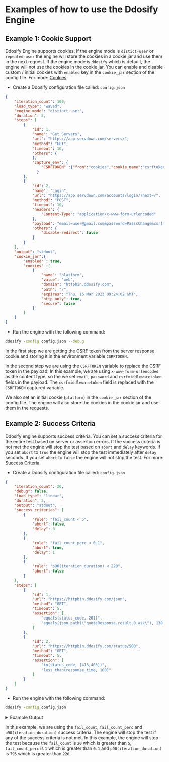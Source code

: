 # Examples of how to use the Ddosify Engine

## Example 1: Cookie Support

Ddosify Engine supports cookies. If the engine mode is `distict-user` or `repeated-user` the engine will store the cookies in a cookie jar and use them in the next request. If the engine mode is `ddosify` which is default, the engine will not use the cookies in the cookie jar. You can enable and disable custom / initial cookies with `enabled` key in the `cookie_jar` section of the config file. For more: [Cookies](./README.md#cookies).

- Create a Ddosify configuration file called: `config.json`
```json
{
    "iteration_count": 100,
    "load_type": "waved",
    "engine_mode": "distinct-user",
    "duration": 5,
    "steps": [
        {
            "id": 1,
            "name": "Get Servers",
            "url": "https://app.servdown.com/servers/",
            "method": "GET",
            "timeout": 10,
            "others": {
            },
            "capture_env": {
                "CSRFTOKEN" :{"from":"cookies","cookie_name":"csrftoken"}
              }
        },
        {
            "id": 2,
            "name": "Login",
            "url": "https://app.servdown.com/accounts/login/?next=/",
            "method": "POST",
            "timeout": 10,
            "headers": {
                "Content-Type": "application/x-www-form-urlencoded"
            },
            "payload": "email=user@gmail.com&password=PasssChange&csrfmiddlewaretoken={{CSRFTOKEN}}",
            "others": {
                "disable-redirect": false
            }
        }
    ],
    "output": "stdout",
    "cookie_jar":{
        "enabled" : true,
        "cookies" :[
            {
                "name": "platform",
                "value": "web",
                "domain": "httpbin.ddosify.com",
                "path": "/",
                "expires": "Thu, 16 Mar 2023 09:24:02 GMT",
                "http_only": true,
                "secure": false
            }
        ]
    } 
}
```

- Run the engine with the following command:

```bash
ddosify -config config.json --debug
```

In the first step we are getting the CSRF token from the server response cookie and storing it in the environment variable `CSRFTOKEN`.

In the second step we are using the `CSRFTOKEN` variable to replace the CSRF token in the payload. In this example, we are using `x-www-form-urlencoded` as the content type, so the we set `email`, `password` and `csrfmiddlewaretoken` fields in the payload. The `csrfmiddlewaretoken` field is replaced with the `CSRFTOKEN` captured variable.

We also set an initial cookie (`platform`) in the `cookie_jar` section of the config file. The engine will also store the cookies in the cookie jar and use them in the requests.


## Example 2: Success Criteria

Ddosify engine supports success criteria. You can set a success criteria for the entire test based on server or assertion errors. If the success criteria is not met the engine will stop the test based on `abort` and `delay` keywords. If you set `abort` to `true` the engine will stop the test immediately after `delay` seconds. If you set `abort` to `false` the engine will not stop the test. For more: [Success Criteria](./README.md#success-criteria-pass--fail).

- Create a Ddosify configuration file called: `config.json`
```json
{
    "iteration_count": 20,
    "debug": false,
    "load_type": "linear",
    "duration": 2,
    "output": "stdout",
    "success_criterias": [
        {
            "rule": "fail_count < 5",
            "abort": false,
            "delay": 0
        },
        {
            "rule": "fail_count_perc < 0.1",
            "abort": true,
            "delay": 1
        },
        {
            "rule": "p90(iteration_duration) < 220",
            "abort": false
        }
    ],
    "steps": [
        {
            "id": 1,
            "url": "https://httpbin.ddosify.com/json",
            "method": "GET",
            "timeout": 5,
            "assertion": [
                "equals(status_code, 201)",
                "equals(json_path(\"quoteResponse.result.0.ask\"), 130.74)"
            ]
        },
        {
            "id": 2,
            "url": "https://httpbin.ddosify.com/status/500",
            "method": "GET",
            "timeout": 5,
            "assertion": [
                "in(status_code, [413,403])",
                "less_than(response_time, 100)"
            ]
        }
    ]
}
```

- Run the engine with the following command:

```bash
ddosify -config config.json
```

<details>
    <summary> Example Output</summary>
    
```
⚙️  Initializing... 
🔥 Engine fired. 

🛑 CTRL+C to gracefully stop.
✔️  Successful Run: 0        0%       ❌ Failed Run: 12     100%       ⏱️  Avg. Duration: 0.00000s
✔️  Successful Run: 0        0%       ❌ Failed Run: 20     100%       ⏱️  Avg. Duration: 0.00000s


RESULT
-------------------------------------

1. Step 1
---------------------------------
Success Count:    0     (0%)
Failed Count:     20    (100%)

Durations (Avg):
  DNS                  :0.0029s
  Connection           :0.0389s
  TLS                  :0.0269s
  Request Write        :0.0000s
  Server Processing    :0.1304s
  Response Read        :0.0001s
  Total                :0.1992s

Status Code (Message) :Count
  200 (OK)    :20

Assertion Error Distribution:
    Condition: equals(status_code, 201)
        Fail Count: 20
        Received: 
             equals(status_code,201) : [false]
             status_code : [200]
        Reason: expression evaluated to false 



2. Step 2
---------------------------------
Success Count:    0     (0%)
Failed Count:     20    (100%)

Durations (Avg):
  DNS                  :0.0016s
  Connection           :0.0578s
  TLS                  :0.0470s
  Request Write        :0.0000s
  Server Processing    :0.1297s
  Response Read        :0.0000s
  Total                :0.2361s

Status Code (Message) :Count
  500 (Internal Server Error)    :20

Assertion Error Distribution:
    Condition: in(status_code, [413,403])
        Fail Count: 20
        Received: 
             status_code : [500]
             in(status_code,[413,403]) : [false]
        Reason: expression evaluated to false 

    Condition: less_than(response_time, 100)
        Fail Count: 20
        Received: 
             less_than(response_time,100) : [false]
             response_time : [397 392 399 129 130]
        Reason: expression evaluated to false 



Test Status: Failed

Rule: fail_count < 5
Received: 
    fail_count: 20

Rule: fail_count_perc < 0.1
Received: 
    fail_count_perc: 1

Rule: p90(iteration_duration) < 220
Received: 
    iteration_duration: [257 258 258 258 259 259 260 260 261 262 263 388 390 526 654 662 793 795 800 822]
    p90(iteration_duration): 795
exit status 1
```
</details>

In this example, we are using the `fail_count`,  `fail_count_perc` and `p90(iteration_duration)` success criteria. The engine will stop the test if any of the success criteria is not met. In this example, the engine will stop the test because the `fail_count` is `20` which is greater than `5`, `fail_count_perc` is `1` which is greater than `0.1` and `p90(iteration_duration)` is `795` which is greater than `220`.

